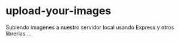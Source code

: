# upload-your-images
Subiendo imagenes a nuestro servidor local usando Express y otros librerias ...
